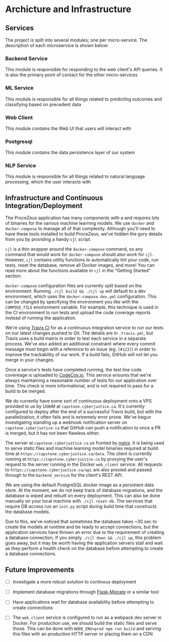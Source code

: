 # Archicture and Infrastructure

## Services

The project is split into several modules; one per micro-service. The description of each microservice is shown below:

### Backend Service

This module is responsible for responding to the web client's API queries. It is also the primary point of contact for the other micro-services

### ML Service

This module is responsible for all things related to predicting outcomes and classifying based on precedent data

### Web Client

This module contains the Web UI that users will interact with

### Postgresql

This module contains the data persistence layer of our system

### NLP Service

This module is responsible for all things related to natural language processing, which the user interacts with

## Infrastructure and Continuous Integration/Deployment

The ProceZeus application has many components with a and requires lots of binaries for the various machine learning models. We use `docker` and `docker-compose` to manage all of that complexity. Although you'll need to have these tools installed to build ProceZeus, we've hidden the gory details from you by providing a handy `cjl` script.

`cjl` is a thin wrapper around the `docker-compose` command, so any command that would work for `docker-compose` should also work for `cjl`. However, `cjl` contains utility functions to automatically lint your code, run tests, reset the database, remove all Docker images, and more! You can read more about the functions available in `cjl` in the "Getting Started" section.

`docker-compose` configuration files are currently split based on the environment. Running `./cjl build && ./cjl up` will default to a dev environment, which uses the `docker-compose.dev.yml` configuration. This can be changed by specifying the environment you like with the `COMPOSE_FILE` environment variable. For example, this technique is used in the CI environment to run tests and upload the code coverage reports instead of running the application.

We're using [Travis CI](https://travis-ci.org/Cyberjusticelab/JusticeAI/branches) for as a continuous integration service to run our tests on our latest changes pushed to Git. The details are in `.travis.yml`, but Travis uses a build matrix in order to test each service in a separate process. We've also added an additional constraint where every commit message must begin with a reference to an issue (eg. `[#123]`) in order to improve the trackability of our work. If a build fails, GitHub will not let you merge in your changes.

Once a service's tests have completed running, the test line code covereage is uploaded to [CodeCov.io](https://codecov.io/gh/Cyberjusticelab/JusticeAI). This service ensures that we're always maintaining a reasonable number of tests for our application over time. This check is more informational, and is not required to pass for a build to be merged.

We do currently have some sort of continuous deployment onto a VPS provided to us by UdeM at `capstone.cyberjustice.ca`. It's currently configured to deploy after the end of a successful Travis build, but with the parallelization, it often fails and is extremely error prone. We've begun investigating standing up a webhook notification server on `capstone.cyberjustice.ca` that GitHub can push a notification to once a PR is merged, but it has not been flawless either.

The server at `capstone.cyberjustice.ca` us fronted by [nginx](https://www.nginx.com/). It is being used to serve static files and machine learning model binaries required at build time at `https://capstone.cyberjustice.ca/data`. The client is currently running at `https://capstone.cyberjustice.ca` by proxying the user's request to the server running in the Docker `web_client` service. All requests to `https://capstone.cyberjustice.ca/api` are also proxied and passed through to the `backend_service` for the client's REST API.

We are using the default PostgreSQL docker image as a persistent data store. At the moment, we do not keep track of database migrations, and the database is wiped and rebuilt on every deployment. This can also be done manually on your local machine with `./cjl reset-db`. The services that require DB access run an `init.py` script during build time that constructs the database models.

Due to this, we've noticed that sometimes the database takes ~30 sec to create the models at runtime and be ready to accept connections, but the application services have thrown an error due to the requirement of creating a database connection. If you simply `./cjl down && ./cjl up`, this problem goes away, but it may be worth having the application servers stall and wait as they perform a health check on the database before attempting to create a database connections.

## Future Improvements

- [ ] Investigate a more robust solution to continous deployment
- [ ] Implement database migrations through [Flask-Migrate](https://flask-migrate.readthedocs.io/en/latest/) or a similar tool
- [ ] Have applications wait for database availability before attempting to create connections
- [ ] The `web_client` service is configured to run as a webpack dev server in Docker. For production use, we should build the static files and serve those. This can be done with `NODE_ENV=prod npm run build` and serving this files with an production HTTP server or placing them on a CDN

